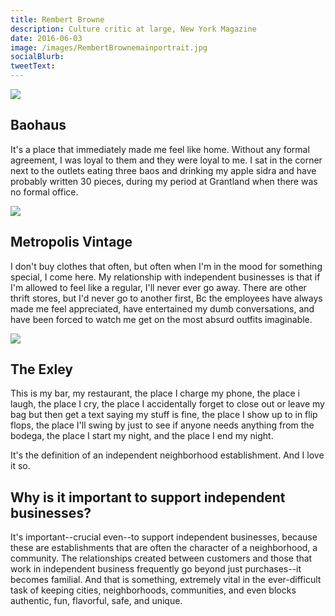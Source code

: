 ```yaml
---
title: Rembert Browne
description: Culture critic at large, New York Magazine
date: 2016-06-03
image: /images/RembertBrownemainportrait.jpg
socialBlurb:
tweetText:
---
```


![](/fornewyork/images/src/rembert-baohaus-01.jpg)

## Baohaus

It's a place that immediately made me feel like home. Without any formal agreement, I was loyal to them and they were loyal to me. I sat in the corner next to the outlets eating three baos and drinking my apple sidra and have probably written 30 pieces, during my period at Grantland when there was no formal office.

![](/fornewyork/images/src/rembert-vintage-01.jpg)

## Metropolis Vintage

I don't buy clothes that often, but often when I'm in the mood for something special, I come here. My relationship with independent businesses is that if I'm allowed to feel like a regular, I'll never ever go away. There are other thrift stores, but I'd never go to another first, Bc the employees have always made me feel appreciated, have entertained my dumb conversations, and have been forced to watch me get on the most absurd outfits imaginable.

![](/fornewyork/images/src/rembert-exley-01.jpg)

## The Exley

This is my bar, my restaurant, the place I charge my phone, the place i laugh, the place I cry, the place I accidentally forget to close out or leave my bag but then get a text saying my stuff is fine, the place I show up to in flip flops, the place I'll swing by just to see if anyone needs anything from the bodega, the place I start my night, and the place I end my night.

It's the definition of an independent neighborhood establishment. And I love it so.

## Why is it important to support independent businesses?
It's important--crucial even--to support independent businesses, because these are establishments that are often the character of a neighborhood, a community. The relationships created between customers and those that work in independent business frequently go beyond just purchases--it becomes familial. And that is something, extremely vital in the ever-difficult task of keeping cities, neighborhoods, communities, and even blocks authentic, fun, flavorful, safe, and unique.

